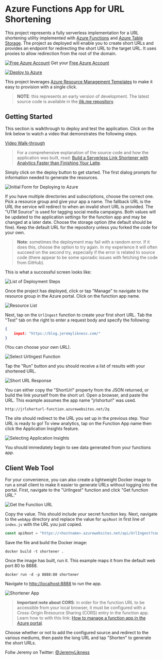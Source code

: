 # Azure Functions App for URL Shortening

This project represents a fully serverless implementation for a URL shortening utility implemented with [Azure Functions](https://jlik.me/6a) and [Azure Table Storage](https://jlik.me/6b). The project as deployed will enable you to create short URLs and provides an endpoint for redirecting the short URL to the target URL. It uses proxies to allow redirection from the root of the domain.

[![Free Azure Account](https://img.shields.io/badge/FREE-Azure-0077ff)](https://jlik.me/gmo) Get your [Free Azure Account](https://jlik.me/gmo)

[![Deploy to Azure](http://azuredeploy.net/deploybutton.png)](https://jlik.me/50)

This project leverages [Azure Resource Management Templates](https://jlik.me/6c) to make it easy to provision with a single click.

> **NOTE**: this represents an early version of development. The latest source code is available in the [jlik.me repository](https://github.com/JeremyLikness/jlik.me). 

## Getting Started

This section is walkthrough to deploy and test the application. Click on the link below to watch a video that demonstrates the following steps.

[Video Walk-through](https://www.youtube.com/watch?v=KmH1qqb4eF8)

> For a comprehensive explanation of the source code and how the application was built, read: [Build a Serverless Link Shortener with Analytics Faster than Finishing Your Latte](https://jlik.me/62).

Simply click on the deploy button to get started. The first dialog prompts for information needed to generate the resources.

![Initial Form for Deploying to Azure](./images/deploy-short-selection.png)

If you have multiple directories and subscriptions, choose the correct one. Pick a resource group and give your app a name. The fallback URL is the URL the service will redirect to when an invalid short URL is provided. The "UTM Source" is used for tagging social media campaigns. Both values will be updated to the application settings for the function app and may be changed at a later date. Choose the storage option (the default should be fine). Keep the default URL for the repository unless you forked the code for your own.

>**Note**: sometimes the deployment may fail with a random error. If it does this, choose the option to try again. In my experience it will often succeed on the second try, especially if the error is related to source code (there appear to be some sporadic issues with fetching the code from GitHub).

This is what a successful screen looks like:

![List of Deployment Steps](./images/deploy-short-manage.png)

Once the project has deployed, click or tap "Manage" to navigate to the resource group in the Azure portal. Click on the function app name.

![Resource List](./images/deploy-short-function.png)

Next, tap on the `UrlIngest` function to create your first short URL. Tab the "Test" tab on the right to enter a request body and specify the following: 

```json
{
    input: "https://blog.jeremylikness.com/"
}
```

(You can choose your own URL).

![Select UrlIngest Function](./images/deploy-short-urlingest.png)

Tap the "Run" button and you should receive a list of results with your shortened URL.

![Short URL Response](./images/deploy-short-getshorturl.png)

You can either copy the "ShortUrl" property from the JSON returned, or build the link yourself from the short url. Open a browser, and paste the URL. This example assumes the app name "jrlshorturl" was used.

`http://jrlshorturl-function.azurewebsites.net/2q`

The site should redirect to the URL you set up in the previous step. Your URL is ready to go! To view analytics, tap on the Function App name then click the Application Insights feature.

![Selecting Application Insights](./images/deploy-short-app-insights.png)

You should immediately begin to see data generated from your functions app.

## Client Web Tool

For your convenience, you can also create a lightweight Docker image to run a small client to make it easier to generate URLs without logging into the portal. First, navigate to the "UrlIngest" function and click "Get function URL."

![Get the Function URL](./images/deploy-short-ingesturl.png)

Copy the value. This should include your secret function key. Next, navigate to the `webApp` directory and replace the value for `apiRoot` in first line of `index.js` with the URL you just copied.

```JavaScript
const apiRoot = "https://<hostname>.azurewebsites.net/api/UrlIngest?code=<funcAppKey>";
```

Save the file and build the Docker image:

`docker build -t shortener .`

Once the image has built, run it. This example maps it from the default web port 80 to 8888.

`docker run -d -p 8888:80 shortener`

Navigate to [http://localhost:8888](http://localhost:8888) to run the app.

![Shortener App](./images/shortener.png)

>**Important note about CORS**: in order for the function URL to be accessible from your local browser, it must be configured with a Cross-Origin Rresource Sharing (CORS) entry in the function app. Learn how to with this link: [How to manage a function app in the Azure portal](https://jlik.me/6d).

Choose whether or not to add the configured source and redirect to the various mediums, then paste the long URL and tap "Shorten" to generate the short URLs.

Follw Jeremy on Twitter: [@JeremyLikness](https://twitter.com/JeremyLikness)
